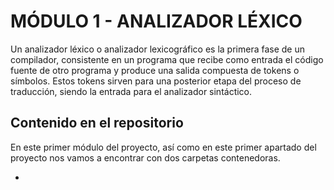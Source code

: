 # MÓDULO 1 - ANALIZADOR LÉXICO

Un analizador léxico o analizador lexicográfico es la primera fase de un compilador, consistente en un programa que recibe como entrada el código fuente de otro programa y produce una salida compuesta de tokens o símbolos. Estos tokens sirven para una posterior etapa del proceso de traducción, siendo la entrada para el analizador sintáctico.

## Contenido en el repositorio

En este primer módulo del proyecto, así como en este primer apartado del proyecto nos vamos a encontrar con dos carpetas contenedoras.

* 
